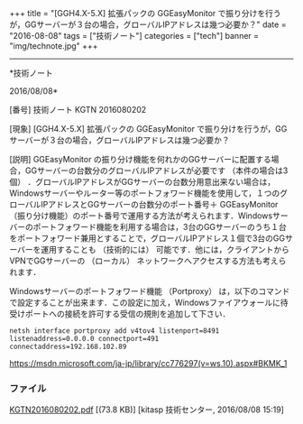 ﻿+++
title = "[GGH4.X-5.X] 拡張パックの GGEasyMonitor で振り分けを行うが，GGサーバーが３台の場合，グローバルIPアドレスは幾つ必要か？"
date = "2016-08-08"
tags = ["技術ノート"]
categories = ["tech"]
banner = "img/technote.jpg"
+++

-----------------------------------------------------------------------------------------------------------------------------

*技術ノート

2016/08/08*


[番号]
技術ノート KGTN 2016080202

[現象]
[GGH4.X-5.X] 拡張パックの GGEasyMonitor
で振り分けを行うが，GGサーバーが３台の場合，グローバルIPアドレスは幾つ必要か？

[説明]
GGEasyMonitor
の振り分け機能を何れかのGGサーバーに配置する場合，GGサーバーの台数分のグローバルIPアドレスが必要です
（本件の場合は3個）
．グローバルIPアドレスがGGサーバーの台数分用意出来ない場合は，Windowsサーバーやルーター等のポートフォワード機能を使用して，１つのグローバルIPアドレスとGGサーバーの台数分のポート番号＋
GGEasyMonitor
（振り分け機能）のポート番号で運用する方法が考えられます．Windowsサーバーのポートフォワード機能を利用する場合は，3台のGGサーバーのうち１台をポートフォワード兼用とすることで，グローバルIPアドレス１個で3台のGGサーバーを運用することも
（技術的には） 可能です．他には，クライアントからVPNでGGサーバーの
（ローカル） ネットワークへアクセスする方法も考えられます．

Windowsサーバーのポートフォワード機能 （Portproxy）
は，以下のコマンドで設定することが出来ます．この設定に加え，Windowsファイアウォールに待受けポートへの接続を許可する受信の規則を追加して下さい．

    netsh interface portproxy add v4tov4 listenport=8491 listenaddress=0.0.0.0 connectport=491
    connectaddress=192.168.102.89

<https://msdn.microsoft.com/ja-jp/library/cc776297(v=ws.10).aspx#BKMK_1>


### ファイル

 
 


[KGTN2016080202.pdf](http://techreport.kitasp.net/attachments/download/2901/KGTN2016080202.pdf)
 [(73.8 KB)] [kitasp 技術センター, 2016/08/08
15:19]


 


 

